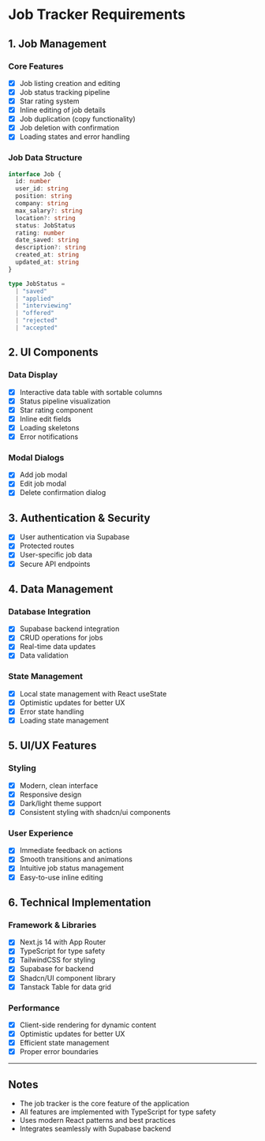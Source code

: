 # Job Tracker Requirements

## 1. Job Management
### Core Features
- [x] Job listing creation and editing
- [x] Job status tracking pipeline
- [x] Star rating system
- [x] Inline editing of job details
- [x] Job duplication (copy functionality)
- [x] Job deletion with confirmation
- [x] Loading states and error handling

### Job Data Structure
```typescript
interface Job {
  id: number
  user_id: string
  position: string
  company: string
  max_salary?: string
  location?: string
  status: JobStatus
  rating: number
  date_saved: string
  description?: string
  created_at: string
  updated_at: string
}

type JobStatus = 
  | "saved"
  | "applied"
  | "interviewing"
  | "offered"
  | "rejected"
  | "accepted"
```

## 2. UI Components
### Data Display
- [x] Interactive data table with sortable columns
- [x] Status pipeline visualization
- [x] Star rating component
- [x] Inline edit fields
- [x] Loading skeletons
- [x] Error notifications

### Modal Dialogs
- [x] Add job modal
- [x] Edit job modal
- [x] Delete confirmation dialog

## 3. Authentication & Security
- [x] User authentication via Supabase
- [x] Protected routes
- [x] User-specific job data
- [x] Secure API endpoints

## 4. Data Management
### Database Integration
- [x] Supabase backend integration
- [x] CRUD operations for jobs
- [x] Real-time data updates
- [x] Data validation

### State Management
- [x] Local state management with React useState
- [x] Optimistic updates for better UX
- [x] Error state handling
- [x] Loading state management

## 5. UI/UX Features
### Styling
- [x] Modern, clean interface
- [x] Responsive design
- [x] Dark/light theme support
- [x] Consistent styling with shadcn/ui components

### User Experience
- [x] Immediate feedback on actions
- [x] Smooth transitions and animations
- [x] Intuitive job status management
- [x] Easy-to-use inline editing

## 6. Technical Implementation
### Framework & Libraries
- [x] Next.js 14 with App Router
- [x] TypeScript for type safety
- [x] TailwindCSS for styling
- [x] Supabase for backend
- [x] Shadcn/UI component library
- [x] Tanstack Table for data grid

### Performance
- [x] Client-side rendering for dynamic content
- [x] Optimistic updates for better UX
- [x] Efficient state management
- [x] Proper error boundaries

---
## Notes
- The job tracker is the core feature of the application
- All features are implemented with TypeScript for type safety
- Uses modern React patterns and best practices
- Integrates seamlessly with Supabase backend 